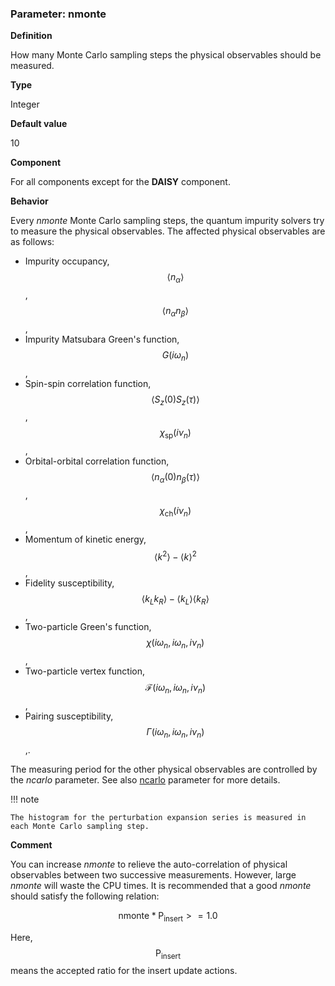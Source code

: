 ### Parameter: nmonte

**Definition**

How many Monte Carlo sampling steps the physical observables should be measured.

**Type**

Integer

**Default value**

10

**Component**

For all components except for the **DAISY** component.

**Behavior**

Every *nmonte* Monte Carlo sampling steps, the quantum impurity solvers try to measure the physical observables. The affected physical observables are as follows:

* Impurity occupancy, $$\langle n_{\alpha} \rangle$$, $$\langle n_{\alpha}n_{\beta} \rangle$$,
* Impurity Matsubara Green's function, $$G(i\omega_n)$$,
* Spin-spin correlation function, $$\langle S_z(0) S_z(\tau) \rangle$$, $$\chi_{\text{sp}}(i\nu_n)$$,
* Orbital-orbital correlation function, $$\langle n_{\alpha}(0) n_{\beta}(\tau)\rangle$$, $$\chi_{\text{ch}}(i\nu_n)$$,
* Momentum of kinetic energy, $$\langle k^2 \rangle - \langle k \rangle^2$$,
* Fidelity susceptibility, $$\langle k_L k_R \rangle - \langle k_L \rangle \langle k_R \rangle$$,
* Two-particle Green's function, $$\chi(i\omega_n,i\omega_n,i\nu_n)$$,
* Two-particle vertex function, $$\mathcal{F}(i\omega_n,i\omega_n,i\nu_n)$$,
* Pairing susceptibility, $$\Gamma(i\omega_n,i\omega_n,i\nu_n)$$,.

The measuring period for the other physical observables are controlled by the *ncarlo* parameter. See also [ncarlo](p_ncarlo.md) parameter for more details.

!!! note

    The histogram for the perturbation expansion series is measured in each Monte Carlo sampling step.

**Comment**

You can increase *nmonte* to relieve the auto-correlation of physical observables between two successive measurements. However, large *nmonte* will waste the CPU times. It is recommended that a good *nmonte* should satisfy the following relation:

$$
\text{nmonte} * \text{P}_{\text{insert}} >= 1.0
$$

Here, $$\text{P}_{\text{insert}}$$ means the accepted ratio for the insert update actions.